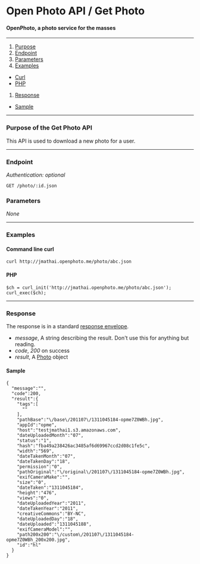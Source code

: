 Open Photo API / Get Photo
=======================
#### OpenPhoto, a photo service for the masses

----------------------------------------

1. [Purpose][purpose]
1. [Endpoint][endpoint]
1. [Parameters][parameters]
1. [Examples][examples]
  * [Curl][example-curl]
  * [PHP][example-php]
1. [Response][response]
  * [Sample][sample]

----------------------------------------

<a name="purpose"></a>
### Purpose of the Get Photo API

This API is used to download a new photo for a user.

----------------------------------------

<a name="endpoint"></a>
### Endpoint

_Authentication: optional_

    GET /photo/:id.json

<a name="parameters"></a>
### Parameters

_None_

----------------------------------------

<a name="examples"></a>
### Examples

<a name="example-curl"></a>
#### Command line curl

    curl http://jmathai.openphoto.me/photo/abc.json

<a name="example-php"></a>
#### PHP

    $ch = curl_init('http://jmathai.openphoto.me/photo/abc.json');
    curl_exec($ch);

----------------------------------------

<a name="response"></a>
### Response

The response is in a standard [response envelope][Envelope].

* _message_, A string describing the result. Don't use this for anything but reading.
* _code_, _200_ on success
* _result_, A [Photo][Photo] object

<a name="sample"></a>
#### Sample

    {
      "message":"",
      "code":200,
      "result":{
        "tags":[
          ""
        ],
        "pathBase":"\/base\/201107\/1311045184-opme7Z0WBh.jpg",
        "appId":"opme",
        "host":"testjmathai1.s3.amazonaws.com",
        "dateUploadedMonth":"07",
        "status":"1",
        "hash":"fba49a238426ac3485af6d69967ccd2d08c1fe5c",
        "width":"569",
        "dateTakenMonth":"07",
        "dateTakenDay":"18",
        "permission":"0",
        "pathOriginal":"\/original\/201107\/1311045184-opme7Z0WBh.jpg",
        "exifCameraMake":"",
        "size":"0",
        "dateTaken":"1311045184",
        "height":"476",
        "views":"0",
        "dateUploadedYear":"2011",
        "dateTakenYear":"2011",
        "creativeCommons":"BY-NC",
        "dateUploadedDay":"18",
        "dateUploaded":"1311045188",
        "exifCameraModel":"",
        "path200x200":"\/custom\/201107\/1311045184-opme7Z0WBh_200x200.jpg",
        "id":"hl"
      }
    }

[Envelope]: api/Envelope.markdown
[Photo]: https://github.com/openphoto/frontend/blob/master/documentation/schemas/Photo.markdown
[purpose]: #purpose
[endpoint]: #endpoint
[parameters]: #parameters
[examples]: #examples
[example-curl]: #example-curl
[example-php]: #example-php
[response]: #response
[sample]: #sample